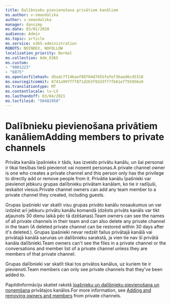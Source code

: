 ```yaml
---
title: Dalībnieku pievienošana privātiem kanāliem
ms.author: v-smandalika
author: v-smandalika
manager: dansimp
ms.date: 03/01/2020
audience: Admin
ms.topic: article
ms.service: o365-administration
ROBOTS: NOINDEX, NOFOLLOW
localization_priority: Normal
ms.collection: Adm_O365
ms.custom:
- "9001223"
- "6875"
ms.openlocfilehash: d5adc7f14baef80704d7455fafef36aed6cd5318
ms.sourcegitcommit: 6741a997fff871d263f92d3ff7fb61e7755956a9
ms.translationtype: MT
ms.contentlocale: lv-LV
ms.lasthandoff: 03/04/2021
ms.locfileid: "50481958"
---
```

# <a name="adding-members-to-private-channels"></a><span data-ttu-id="58c3f-102">Dalībnieku pievienošana privātiem kanāliem</span><span class="sxs-lookup"><span data-stu-id="58c3f-102">Adding members to private channels</span></span>

<span data-ttu-id="58c3f-103">Privāta kanāla īpašnieks ir tāds, kas izveido privātu kanālu, un šai personai ir tikai tiesības tieši pievienot vai noņemt personas.</span><span class="sxs-lookup"><span data-stu-id="58c3f-103">A private channel owner is one who creates a private channel and this person only has the privilege to directly add or remove people from it.</span></span> <span data-ttu-id="58c3f-104">Privātie kanālu īpašnieki var pievienot jebkuru grupas dalībnieku privātam kanālam, ko tie ir radījuši, ieskaitot viesus.</span><span class="sxs-lookup"><span data-stu-id="58c3f-104">Private channel owners can add any team member to a private channel they created, including guests.</span></span>

<span data-ttu-id="58c3f-105">Grupas īpašnieki var skatīt visu grupas privāto kanālu nosaukumus un var izdzēst arī jebkuru privātu kanālu komandā (dzēsts privāts kanāls var tikt atjaunots 30 dienu laikā pēc tā dzēšanas).</span><span class="sxs-lookup"><span data-stu-id="58c3f-105">Team owners can see the names of all private channels in their team and can also delete any private channel in the team (A deleted private channel can be restored within 30 days after it's deleted.).</span></span> <span data-ttu-id="58c3f-106">Grupas īpašnieki nevar redzēt failus privātajā kanālā vai privātajā kanālā sarunas un dalībnieku sarakstā, ja vien tie nav šī privātā kanāla dalībnieki.</span><span class="sxs-lookup"><span data-stu-id="58c3f-106">Team owners can't see the files in a private channel or the conversations and member list of a private channel unless they are members of that private channel.</span></span>

<span data-ttu-id="58c3f-107">Grupas dalībnieki var skatīt tikai tos privātos kanālus, uz kuriem tie ir pievienoti.</span><span class="sxs-lookup"><span data-stu-id="58c3f-107">Team members can only see private channels that they've been added to.</span></span>

<span data-ttu-id="58c3f-108">Papildinformāciju skatiet rakstā [īpašnieku un dalībnieku pievienošana un noņemšana](https://docs.microsoft.com/MicrosoftTeams/private-channels#adding-and-removing-owners-and-members) privātajos kanālos.</span><span class="sxs-lookup"><span data-stu-id="58c3f-108">For more information, see [Adding and removing owners and members](https://docs.microsoft.com/MicrosoftTeams/private-channels#adding-and-removing-owners-and-members) from private channels.</span></span>
